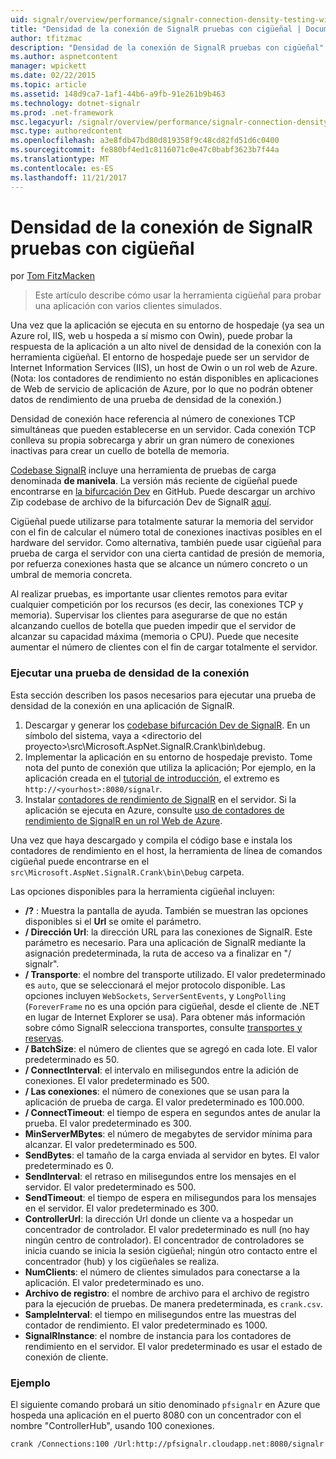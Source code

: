 ```yaml
---
uid: signalr/overview/performance/signalr-connection-density-testing-with-crank
title: "Densidad de la conexión de SignalR pruebas con cigüeñal | Documentos de Microsoft"
author: tfitzmac
description: "Densidad de la conexión de SignalR pruebas con cigüeñal"
ms.author: aspnetcontent
manager: wpickett
ms.date: 02/22/2015
ms.topic: article
ms.assetid: 148d9ca7-1af1-44b6-a9fb-91e261b9b463
ms.technology: dotnet-signalr
ms.prod: .net-framework
msc.legacyurl: /signalr/overview/performance/signalr-connection-density-testing-with-crank
msc.type: authoredcontent
ms.openlocfilehash: a3e8fdb47bd80d819358f9c48cd82fd51d6c0400
ms.sourcegitcommit: fe880bf4ed1c8116071c0e47c0babf3623b7f44a
ms.translationtype: MT
ms.contentlocale: es-ES
ms.lasthandoff: 11/21/2017
---
```

<a name="signalr-connection-density-testing-with-crank"></a>Densidad de la conexión de SignalR pruebas con cigüeñal
====================
por [Tom FitzMacken](https://github.com/tfitzmac)

> Este artículo describe cómo usar la herramienta cigüeñal para probar una aplicación con varios clientes simulados.


Una vez que la aplicación se ejecuta en su entorno de hospedaje (ya sea un Azure rol, IIS, web u hospeda a sí mismo con Owin), puede probar la respuesta de la aplicación a un alto nivel de densidad de la conexión con la herramienta cigüeñal. El entorno de hospedaje puede ser un servidor de Internet Information Services (IIS), un host de Owin o un rol web de Azure. (Nota: los contadores de rendimiento no están disponibles en aplicaciones de Web de servicio de aplicación de Azure, por lo que no podrán obtener datos de rendimiento de una prueba de densidad de la conexión.)

Densidad de conexión hace referencia al número de conexiones TCP simultáneas que pueden establecerse en un servidor. Cada conexión TCP conlleva su propia sobrecarga y abrir un gran número de conexiones inactivas para crear un cuello de botella de memoria.

[Codebase SignalR](https://github.com/signalr/signalr) incluye una herramienta de pruebas de carga denominada **de manivela**. La versión más reciente de cigüeñal puede encontrarse en [la bifurcación Dev](https://github.com/SignalR/signalr/tree/dev) en GitHub. Puede descargar un archivo Zip codebase de archivo de la bifurcación Dev de SignalR [aquí](https://github.com/SignalR/SignalR/archive/dev.zip).

Cigüeñal puede utilizarse para totalmente saturar la memoria del servidor con el fin de calcular el número total de conexiones inactivas posibles en el hardware del servidor. Como alternativa, también puede usar cigüeñal para prueba de carga el servidor con una cierta cantidad de presión de memoria, por refuerza conexiones hasta que se alcance un número concreto o un umbral de memoria concreta.

Al realizar pruebas, es importante usar clientes remotos para evitar cualquier competición por los recursos (es decir, las conexiones TCP y memoria). Supervisar los clientes para asegurarse de que no están alcanzando cuellos de botella que pueden impedir que el servidor de alcanzar su capacidad máxima (memoria o CPU). Puede que necesite aumentar el número de clientes con el fin de cargar totalmente el servidor.

### <a name="running-a-connection-density-test"></a>Ejecutar una prueba de densidad de la conexión

Esta sección describen los pasos necesarios para ejecutar una prueba de densidad de la conexión en una aplicación de SignalR.

1. Descargar y generar los [codebase bifurcación Dev de SignalR](https://github.com/SignalR/SignalR/archive/dev.zip). En un símbolo del sistema, vaya a &lt;directorio del proyecto&gt;\src\Microsoft.AspNet.SignalR.Crank\bin\debug.
2. Implementar la aplicación en su entorno de hospedaje previsto. Tome nota del punto de conexión que utiliza la aplicación; Por ejemplo, en la aplicación creada en el [tutorial de introducción](../getting-started/tutorial-getting-started-with-signalr.md), el extremo es `http://<yourhost>:8080/signalr`.
3. Instalar [contadores de rendimiento de SignalR](signalr-performance.md#perfcounters) en el servidor. Si la aplicación se ejecuta en Azure, consulte [uso de contadores de rendimiento de SignalR en un rol Web de Azure](using-signalr-performance-counters-in-an-azure-web-role.md).

Una vez que haya descargado y compila el código base e instala los contadores de rendimiento en el host, la herramienta de línea de comandos cigüeñal puede encontrarse en el `src\Microsoft.AspNet.SignalR.Crank\bin\Debug` carpeta.

Las opciones disponibles para la herramienta cigüeñal incluyen:

- **/?** : Muestra la pantalla de ayuda. También se muestran las opciones disponibles si el **Url** se omite el parámetro.
- **/ Dirección Url**: la dirección URL para las conexiones de SignalR. Este parámetro es necesario. Para una aplicación de SignalR mediante la asignación predeterminada, la ruta de acceso va a finalizar en "/ signalr".
- **/ Transporte**: el nombre del transporte utilizado. El valor predeterminado es `auto`, que se seleccionará el mejor protocolo disponible. Las opciones incluyen `WebSockets`, `ServerSentEvents`, y `LongPolling` (`ForeverFrame` no es una opción para cigüeñal, desde el cliente de .NET en lugar de Internet Explorer se usa). Para obtener más información sobre cómo SignalR selecciona transportes, consulte [transportes y reservas](../getting-started/introduction-to-signalr.md#transports).
- **/ BatchSize**: el número de clientes que se agregó en cada lote. El valor predeterminado es 50.
- **/ ConnectInterval**: el intervalo en milisegundos entre la adición de conexiones. El valor predeterminado es 500.
- **/ Las conexiones**: el número de conexiones que se usan para la aplicación de prueba de carga. El valor predeterminado es 100.000.
- **/ ConnectTimeout**: el tiempo de espera en segundos antes de anular la prueba. El valor predeterminado es 300.
- **MinServerMBytes**: el número de megabytes de servidor mínima para alcanzar. El valor predeterminado es 500.
- **SendBytes**: el tamaño de la carga enviada al servidor en bytes. El valor predeterminado es 0.
- **SendInterval**: el retraso en milisegundos entre los mensajes en el servidor. El valor predeterminado es 500.
- **SendTimeout**: el tiempo de espera en milisegundos para los mensajes en el servidor. El valor predeterminado es 300.
- **ControllerUrl**: la dirección Url donde un cliente va a hospedar un concentrador de controlador. El valor predeterminado es null (no hay ningún centro de controlador). El concentrador de controladores se inicia cuando se inicia la sesión cigüeñal; ningún otro contacto entre el concentrador (hub) y los cigüeñales se realiza.
- **NumClients**: el número de clientes simulados para conectarse a la aplicación. El valor predeterminado es uno.
- **Archivo de registro**: el nombre de archivo para el archivo de registro para la ejecución de pruebas. De manera predeterminada, es `crank.csv`.
- **SampleInterval**: el tiempo en milisegundos entre las muestras del contador de rendimiento. El valor predeterminado es 1000.
- **SignalRInstance**: el nombre de instancia para los contadores de rendimiento en el servidor. El valor predeterminado es usar el estado de conexión de cliente.

### <a name="example"></a>Ejemplo

El siguiente comando probará un sitio denominado `pfsignalr` en Azure que hospeda una aplicación en el puerto 8080 con un concentrador con el nombre "ControllerHub", usando 100 conexiones.

`crank /Connections:100 /Url:http://pfsignalr.cloudapp.net:8080/signalr`
